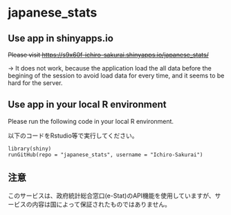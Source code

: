 # japanese_stats

## Use app in shinyapps.io

~~Please visit https://s9x60f-ichiro-sakurai.shinyapps.io/japanese_stats/~~

-> It does not work, because the application load the all data before the begining of the session to avoid load data for every time, and it seems to be hard for the server.



## Use app in your local R environment

Please run the following code in your local R environment.

以下のコードをRstudio等で実行してください。

```
library(shiny)
runGitHub(repo = "japanese_stats", username = "Ichiro-Sakurai")
```

## 注意

このサービスは、政府統計総合窓口(e-Stat)のAPI機能を使用していますが、サービスの内容は国によって保証されたものではありません。

